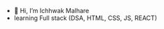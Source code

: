 - 👋 Hi, I’m Ichhwak Malhare
- learning Full stack (DSA, HTML, CSS, JS, REACT)

<!---
IchhwakM/IchhwakM is a ✨ special ✨ repository because its `README.md` (this file) appears on your GitHub profile.
You can click the Preview link to take a look at your changes.
--->
